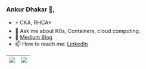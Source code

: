 ### Ankur Dhakar 👋,

<!--
**A4ANK/A4ANK** is a ✨ _special_ ✨ repository because its `README.md` (this file) appears on your GitHub profile.

Here are some ideas to get you started:

- 🔭 I’m currently working on 
- 🤔 I’m looking for help with 
- 😄 Pronouns: ...
- ⚡ Fun fact: ...
- 👯 

-->
- ⚡ CKA, RHCA*
- 💬 Ask me about K8s, Containers, cloud computing.
- 🔭 [Medium Blog](https://a4ank.medium.com/) 
- 📫 How to reach me: [LinkedIn](https://www.linkedin.com/in/a4ankur/) 

|<img src="https://github-readme-stats.vercel.app/api?username=A4ANK&count_private=true&show_icons=true"> | <img src="https://github-readme-stats.vercel.app/api/top-langs/?username=A4ANK&layout=compact&show_icons=true"> |
| ------------- | ------------- |


